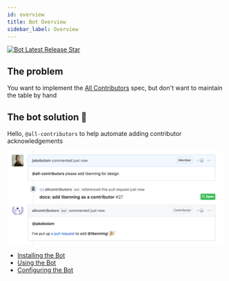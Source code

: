 ```yaml
---
id: overview
title: Bot Overview
sidebar_label: Overview
---
```


<a href="https://github.com/all-contributors/all-contributors-bot/releases">
    <img alt="Bot Latest Release" src="https://img.shields.io/github/release/all-contributors/all-contributors-bot.svg"/>
</a>
<a class="github-button" href="https://github.com/all-contributors/all-contributors-bot" data-icon="octicon-star" data-count-href="/all-contributors/all-contributors-bot/stargazers" data-show-count="true" data-count-aria-label="# stargazers on GitHub" aria-label="Star this project on GitHub" >Star</a>

## The problem

You want to implement the [All Contributors](/docs/specification) spec, but don't
want to maintain the table by hand

## The bot solution 🤖

Hello, `@all-contributors` to help automate adding contributor acknowledgements

<a href="/docs/bot/usage">
    <img alt="Example usage screenshot" src="../assets/bot-usage.png" width="500px">
</a>

- [Installing the Bot](/docs/bot/installation)
- [Using the Bot](/docs/bot/usage)
- [Configuring the Bot](/docs/bot/configuration)




